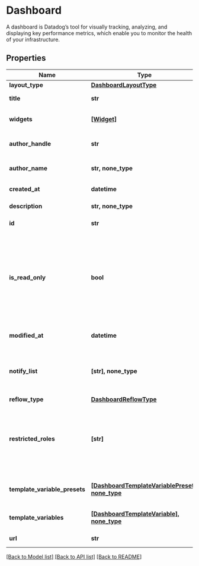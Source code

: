 # Dashboard

A dashboard is Datadog’s tool for visually tracking, analyzing, and displaying key performance metrics, which enable you to monitor the health of your infrastructure.

## Properties

| Name                          | Type                                                                                   | Description                                                                                                                                                               | Notes                                                                |
| ----------------------------- | -------------------------------------------------------------------------------------- | ------------------------------------------------------------------------------------------------------------------------------------------------------------------------- | -------------------------------------------------------------------- |
| **layout_type**               | [**DashboardLayoutType**](DashboardLayoutType.md)                                      |                                                                                                                                                                           |
| **title**                     | **str**                                                                                | Title of the dashboard.                                                                                                                                                   |
| **widgets**                   | [**[Widget]**](Widget.md)                                                              | List of widgets to display on the dashboard.                                                                                                                              |
| **author_handle**             | **str**                                                                                | Identifier of the dashboard author.                                                                                                                                       | [optional] [readonly]                                                |
| **author_name**               | **str, none_type**                                                                     | Name of the dashboard author.                                                                                                                                             | [optional] [readonly]                                                |
| **created_at**                | **datetime**                                                                           | Creation date of the dashboard.                                                                                                                                           | [optional] [readonly]                                                |
| **description**               | **str, none_type**                                                                     | Description of the dashboard.                                                                                                                                             | [optional]                                                           |
| **id**                        | **str**                                                                                | ID of the dashboard.                                                                                                                                                      | [optional] [readonly]                                                |
| **is_read_only**              | **bool**                                                                               | Whether this dashboard is read-only. If True, only the author and admins can make changes to it. Prefer using &#x60;restricted_roles&#x60; to manage write authorization. | [optional] if omitted the server will use the default value of False |
| **modified_at**               | **datetime**                                                                           | Modification date of the dashboard.                                                                                                                                       | [optional] [readonly]                                                |
| **notify_list**               | **[str], none_type**                                                                   | List of handles of users to notify when changes are made to this dashboard.                                                                                               | [optional]                                                           |
| **reflow_type**               | [**DashboardReflowType**](DashboardReflowType.md)                                      |                                                                                                                                                                           | [optional]                                                           |
| **restricted_roles**          | **[str]**                                                                              | A list of role identifiers. Only the author and users associated with at least one of these roles can edit this dashboard.                                                | [optional]                                                           |
| **template_variable_presets** | [**[DashboardTemplateVariablePreset], none_type**](DashboardTemplateVariablePreset.md) | Array of template variables saved views.                                                                                                                                  | [optional]                                                           |
| **template_variables**        | [**[DashboardTemplateVariable], none_type**](DashboardTemplateVariable.md)             | List of template variables for this dashboard.                                                                                                                            | [optional]                                                           |
| **url**                       | **str**                                                                                | The URL of the dashboard.                                                                                                                                                 | [optional] [readonly]                                                |

[[Back to Model list]](README.md#documentation-for-models) [[Back to API list]](README.md#documentation-for-api-endpoints) [[Back to README]](README.md)
